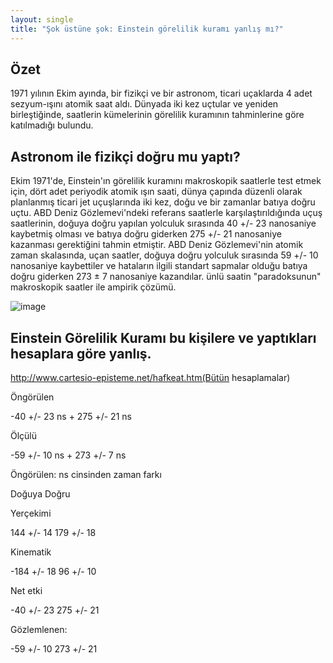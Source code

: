 ```yaml
---
layout: single
title: "Şok üstüne şok: Einstein görelilik kuramı yanlış mı?"
---
```


Özet
-
1971 yılının Ekim ayında, bir fizikçi ve bir astronom, ticari uçaklarda 4 adet sezyum-ışını atomik saat aldı. Dünyada iki kez uçtular ve yeniden birleştiğinde, saatlerin kümelerinin görelilik kuramının tahminlerine göre katılmadığı bulundu.

Astronom ile fizikçi doğru mu yaptı?
-
Ekim 1971'de, Einstein'ın görelilik kuramını makroskopik saatlerle test etmek için, dört adet periyodik atomik ışın saati, dünya çapında düzenli olarak planlanmış ticari jet uçuşlarında iki kez, doğu ve bir zamanlar batıya doğru uçtu. ABD Deniz Gözlemevi'ndeki referans saatlerle karşılaştırıldığında uçuş saatlerinin, doğuya doğru yapılan yolculuk sırasında 40 +/- 23 nanosaniye kaybetmiş olması ve batıya doğru giderken 275 +/- 21 nanosaniye kazanması gerektiğini tahmin etmiştir. ABD Deniz Gözlemevi'nin atomik zaman skalasında, uçan saatler, doğuya doğru yolculuk sırasında 59 +/- 10 nanosaniye kaybettiler ve hataların ilgili standart sapmalar olduğu batıya doğru giderken 273 ± 7 nanosaniye kazandılar. ünlü saatin "paradoksunun" makroskopik saatler ile ampirik çözümü.

![image](https://img.purch.com/w/660/aHR0cDovL3d3dy5zcGFjZS5jb20vaW1hZ2VzL2kvMDAwLzAyMS84NTMvb3JpZ2luYWwvZ3Jhdml0eS1wcm9iZS1iLmpwZw==)

Einstein Görelilik Kuramı bu kişilere ve yaptıkları hesaplara göre yanlış.
-

http://www.cartesio-episteme.net/hafkeat.htm(Bütün hesaplamalar)

Öngörülen

-40 +/- 23 ns + 275 +/- 21 ns

Ölçülü

-59 +/- 10 ns + 273 +/- 7 ns

Öngörülen: ns cinsinden zaman farkı

Doğuya Doğru

Yerçekimi

144 +/- 14 179 +/- 18

Kinematik

-184 +/- 18 96 +/- 10

Net etki

-40 +/- 23 275 +/- 21

Gözlemlenen:

-59 +/- 10 273 +/- 21
